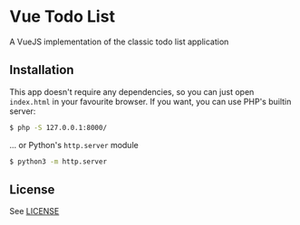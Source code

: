# Vue Todo List

A VueJS implementation of the classic todo list application

## Installation

This app doesn't require any dependencies, so you can just open `index.html` in your favourite browser. If you want, you can use PHP's builtin server:

```bash
$ php -S 127.0.0.1:8000/
```

... or Python's `http.server` module

```bash
$ python3 -m http.server
```

## License

See [LICENSE](LICENSE)
